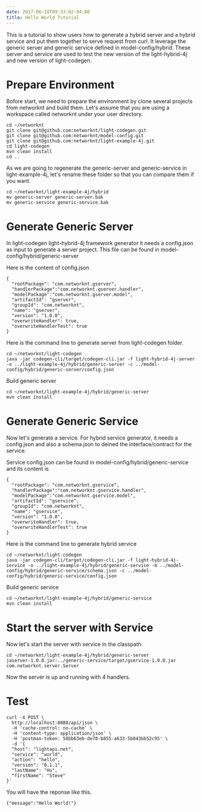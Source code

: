 ```yaml
---
date: 2017-06-10T09:33:02-04:00
title: Hello World Tutorial
---
```


This is a tutorial to show users how to generate a hybrid server and a hybrid service
and put them together to serve request from curl. It leverage the generic server and
generic service defined in model-config/hybrid. These server and service are used to
test the new version of the light-hybrid-4j and new version of light-codegen.

# Prepare Environment

Bofore start, we need to prepare the environment by clone several projects from networknt
and build them. Let's assume that you are using a workspace called networknt under your
user directory.

```
cd ~/networknt
git clone git@github.com:networknt/light-codegen.git
git clone git@github.com:networknt/model-config.git
git clone git@github.com:networknt/light-example-4j.git
cd light-codegen
mvn clean install
cd ..

```

As we are going to regenerate the generic-server and generic-service in light-example-4j,
let's rename these folder so that you can compare them if you want. 

```
cd ~/networknt/light-example-4j/hybrid
mv generic-server generic-server.bak
mv generic-service generic-service.bak
```


# Generate Generic Server

In light-codegen light-hybrid-4j framework generator it needs a config.json as input
to generate a server project. This file can be found in model-config/hybrid/generic-server
 
Here is the content of config.json

```
{
  "rootPackage": "com.networknt.gserver",
  "handlerPackage":"com.networknt.gserver.handler",
  "modelPackage":"com.networknt.gserver.model",
  "artifactId": "gserver",
  "groupId": "com.networknt",
  "name": "gserver",
  "version": "1.0.0",
  "overwriteHandler": true,
  "overwriteHandlerTest": true
}

```

Here is the command line to generate server from light-codegen folder.

```
cd ~/networknt/light-codegen
java -jar codegen-cli/target/codegen-cli.jar -f light-hybrid-4j-server -o ../light-example-4j/hybrid/generic-server -c ../model-config/hybrid/generic-server/config.json
```

Build generic server

```
cd ~/networknt/light-example-4j/hybrid/generic-server
mvn clean install
```

# Generate Generic Service

Now let's generate a service. For hybrid service generator, it needs a config.json and also a 
schema.json to deined the interface/contract for the service. 

Service config.json can be found in model-config/hybrid/generic-service and its content is

```
{
  "rootPackage": "com.networknt.gservice",
  "handlerPackage":"com.networknt.gservice.handler",
  "modelPackage":"com.networknt.gservice.model",
  "artifactId": "gservice",
  "groupId": "com.networknt",
  "name": "gservice",
  "version": "1.0.0",
  "overwriteHandler": true,
  "overwriteHandlerTest": true
}

```

Here is the command line to generate hybrid service

```
cd ~/networknt/light-codegen
java -jar codegen-cli/target/codegen-cli.jar -f light-hybrid-4j-service -o ../light-example-4j/hybrid/generic-service -m ../model-config/hybrid/generic-service/schema.json -c ../model-config/hybrid/generic-service/config.json
```

Build generic service

```
cd ~/networknt/light-example-4j/hybrid/generic-service
mvn clean install
```

# Start the server with Service

Now let's start the server with service in the classpath.

```
cd ~/networknt/light-example-4j/hybrid/generic-server
jaserver-1.0.0.jar:../generic-service/target/gservice-1.0.0.jar com.networknt.server.Server
```
Now the server is up and running with 4 handlers. 


# Test

```
curl -X POST \
  http://localhost:8080/api/json \
  -H 'cache-control: no-cache' \
  -H 'content-type: application/json' \
  -H 'postman-token: 58bb63eb-de70-b855-a633-5b043bb52c95' \
  -d '{
  "host": "lightapi.net",
  "service": "world",
  "action": "hello",
  "version": "0.1.1",
  "lastName": "Hu",
  "firstName": "Steve"
}'

```

You will have the reponse like this.

```
{"message":"Hello World!"}
```

